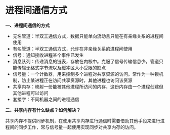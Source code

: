 # 进程间通信方式

**一、进程间通信的方式**

- 无名管道：半双工通信方式，数据只能单向流动且只能在有亲缘关系的进程间使用
- 有名管道：半双工通信方式，允许在非亲缘关系的进程间使用
- 信号：通知接收进程某个事件已发生
- 消息队列：传递消息的链表，存放在内核中。克服了信号传输信息少，管道只能传输无格式字节流以及缓冲区大小受限的缺点
- 信号量：一个计数器，用来控制多个进程对共享资源的访问。常作为一种锁机制，防止某进程正在访问共享资源时，其他进程也访问该资源
- 共享内存：映射一份能被其他进程所访问的内存，这份内存由一个进程创建但其他进程可以访问
- 套接字：不同机器之间的进程通信

**二、共享内存有什么缺点？如何解决？**

共享内存不提供同步机制，在使用共享内存进行通信时需要借助其他手段来进行进程间的同步工作，常与信号量一起使用实现同步对共享内存的访问。